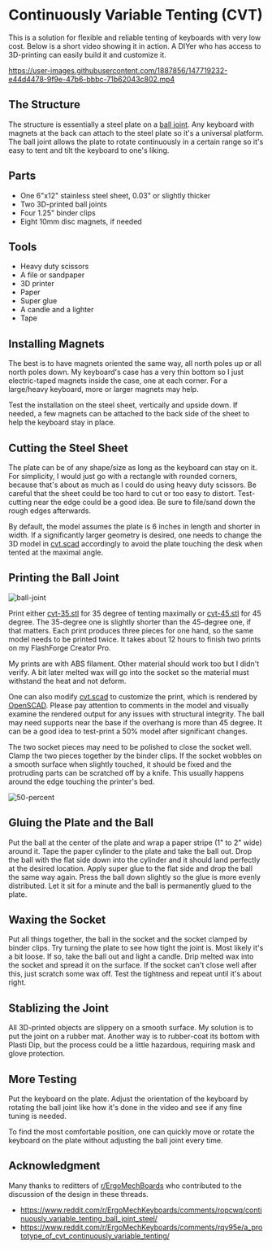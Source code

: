 # Continuously Variable Tenting (CVT)

This is a solution for flexible and reliable tenting of keyboards with very low
cost. Below is a short video showing it in action. A DIYer who has access to
3D-printing can easily build it and customize it.

https://user-images.githubusercontent.com/1887856/147719232-e44d4478-9f9e-47b6-bbbc-71b62043c802.mp4

## The Structure

The structure is essentially a steel plate on a
[ball joint](https://en.wikipedia.org/wiki/Ball_joint).
Any keyboard with magnets at the back can attach to the steel plate so it's a
universal platform. The ball joint allows the plate to rotate continuously in
a certain range so it's easy to tent and tilt the keyboard to one's liking.

## Parts

 * One 6"x12" stainless steel sheet, 0.03" or slightly thicker
 * Two 3D-printed ball joints
 * Four 1.25" binder clips
 * Eight 10mm disc magnets, if needed

## Tools

 * Heavy duty scissors
 * A file or sandpaper
 * 3D printer
 * Paper
 * Super glue
 * A candle and a lighter
 * Tape

## Installing Magnets

The best is to have magnets oriented the same way, all north poles up or all
north poles down. My keyboard's case has a very thin bottom so I just
electric-taped magnets inside the case, one at each corner. For a large/heavy
keyboard, more or larger magnets may help.

Test the installation on the steel sheet, vertically and upside down. If
needed, a few magnets can be attached to the back side of the sheet to help the
keyboard stay in place.

## Cutting the Steel Sheet

The plate can be of any shape/size as long as the keyboard can stay on it. For
simplicity, I would just go with a rectangle with rounded corners, because
that's about as much as I could do using heavy duty scissors. Be careful that
the sheet could be too hard to cut or too easy to distort. Test-cutting near
the edge could be a good idea. Be sure to file/sand down the rough edges afterwards.

By default, the model assumes the plate is 6 inches in length and shorter in width.
If a significantly larger geometry is desired, one needs to change the 3D model
in [cvt.scad](https://github.com/macroxue/keyboard-tenting/blob/master/cvt.scad)
accordingly to avoid the plate touching the desk when tented at the maximal angle.

## Printing the Ball Joint

![ball-joint](https://user-images.githubusercontent.com/1887856/147719360-b5679326-b0b1-43cc-b1fe-3ecac65d28e0.jpg)

Print either [cvt-35.stl](https://github.com/macroxue/keyboard-tenting/blob/master/cvt-35.stl)
for 35 degree of tenting maximally or
[cvt-45.stl](https://github.com/macroxue/keyboard-tenting/blob/master/cvt-45.stl) for 45
degree. The 35-degree one is slightly shorter than the 45-degree one, if that
matters. Each print produces three pieces for one hand, so the same model needs
to be printed twice. It takes about 12 hours to finish two prints on my
FlashForge Creator Pro.

My prints are with ABS filament. Other material should work too but I didn't
verify. A bit later melted wax will go into the socket so the material must
withstand the heat and not deform.

One can also modify [cvt.scad](https://github.com/macroxue/keyboard-tenting/blob/master/cvt.scad)
to customize the print, which is rendered by [OpenSCAD](https://openscad.org/). Please pay attention to
comments in the model and visually examine the rendered output for any issues
with structural integrity. The ball may need supports near the base if the
overhang is more than 45 degree. It can be a good idea to test-print a 50% model
after significant changes.

The two socket pieces may need to be polished to close the socket well.
Clamp the two pieces together by the binder clips. If the socket wobbles on
a smooth surface when slightly touched, it should be fixed and the protruding
parts can be scratched off by a knife. This usually happens around the edge
touching the printer's bed.

![50-percent](https://user-images.githubusercontent.com/1887856/147723242-b99901da-a12d-4dc0-b14e-c7eeab7a8484.jpg)

## Gluing the Plate and the Ball

Put the ball at the center of the plate and wrap a paper stripe (1" to 2" wide)
around it.  Tape the paper cylinder to the plate and take the ball out.
Drop the ball with the flat side down into the cylinder and it should land
perfectly at the desired location. Apply super glue to the flat side and drop
the ball the same way again. Press the ball down slightly so the glue is more
evenly distributed.  Let it sit for a minute and the ball is permanently glued
to the plate.

## Waxing the Socket

Put all things together, the ball in the socket and the socket clamped by
binder clips. Try turning the plate to see how tight the joint is. Most likely
it's a bit loose. If so, take the ball out and light a candle. Drip melted wax
into the socket and spread it on the surface. If the socket can't close well
after this, just scratch some wax off. Test the tightness and repeat until it's
about right.

## Stablizing the Joint

All 3D-printed objects are slippery on a smooth surface. My solution is to put
the joint on a rubber mat. Another way is to rubber-coat its bottom with Plasti
Dip, but the process could be a little hazardous, requiring mask and glove protection.

## More Testing

Put the keyboard on the plate. Adjust the orientation of the keyboard by
rotating the ball joint like how it's done in the video and see if any fine
tuning is needed.

To find the most comfortable position, one can quickly move or rotate the keyboard
on the plate without adjusting the ball joint every time.

## Acknowledgment

Many thanks to reditters of [r/ErgoMechBoards](https://www.reddit.com/r/ErgoMechKeyboards/)
who contributed to the discussion of the design in these threads.
* https://www.reddit.com/r/ErgoMechKeyboards/comments/ropcwq/continuously_variable_tenting_ball_joint_steel/
* https://www.reddit.com/r/ErgoMechKeyboards/comments/rqv95e/a_prototype_of_cvt_continuously_variable_tenting/
